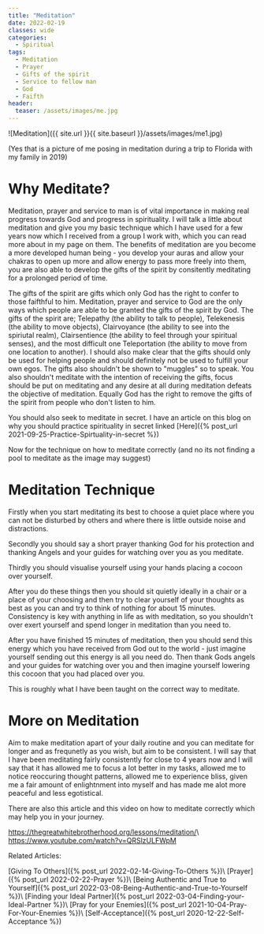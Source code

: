 ```yaml
---
title: "Meditation"
date: 2022-02-19
classes: wide
categories:
  - Spiritual 
tags:
  - Meditation
  - Prayer
  - Gifts of the spirit
  - Service to fellow man
  - God
  - Faifth
header: 
  teaser: /assets/images/me.jpg
---
```


![Meditation]({{ site.url }}{{ site.baseurl }}/assets/images/me1.jpg)

(Yes that is a picture of me posing in meditation during a trip to Florida with my family in 2019)

# Why Meditate?

Meditation, prayer and service to man is of vital importance in making real progress towards God and progress in spirituality. I will talk a little about meditation and give you my basic technique which I have used for a few years now which I received from a group I work with, which you can read more about in my page on them. The benefits of meditation are you become a more developed human being - you develop your auras and allow your chakras to open up more and allow energy to pass more freely into them, you are also able to develop the gifts of the spirit by consitently meditating for a prolonged period of time. 

The gifts of the spirit are gifts which only God has the right to confer to those faifthful to him. Meditation, prayer and service to God are the only ways which people are able to be granted the gifts of the spirit by God. The gifts of the spirit are; Telepathy (the ability to talk to people), Telekenesis (the ability to move objects), Clairvoyance (the ability to see into the spiriutal realm), Clairsentience (the ability to feel through your spiritual senses), and the most difficult one Teleportation (the ability to move from one location to another). I should also make clear that the gifts should only be used for helping people and should definitely not be used to fulfill your own egos. The gifts also shouldn't be shown to "muggles" so to speak. You also shouldn't meditate with the intention of receiving the gifts, focus should be put on meditating and any desire at all during meditation defeats the objective of meditation. Equally God has the right to remove the gifts of the spirit from people who don't listen to him.

You should also seek to meditate in secret. I have an article on this blog on why you should practice spirituality in secret linked [Here]({% post_url 2021-09-25-Practice-Spirtuality-in-secret %})

Now for the technique on how to meditate correctly (and no its not finding a pool to meditate as the image may suggest)

# Meditation Technique 

Firstly when you start meditating its best to choose a quiet place where you can not be disturbed by others and where there is little outside noise and distractions.

Secondly you should say a short prayer thanking God for his protection and thanking Angels and your guides for watching over you as you meditate.

Thirdly you should visualise yourself using your hands placing a cocoon over yourself. 

After you do these things then you should sit quietly ideally in a chair or a place of your choosing and then try to clear yourself of your thoughts as best as you can and try to think of nothing for about 15 minutes. Consistency is key with anything in life as with meditation, so you shouldn't over exert yourself and spend longer in meditation than you need to.

After you have finished 15 minutes of meditation, then you should send this energy which you have received from God out to the world - just imagine yourself sending out this energy is all you need do. Then thank Gods angels and your guides for watching over you and then imagine yourself lowering this cocoon that you had placed over you.

This is roughly what I have been taught on the correct way to meditate.

# More on Meditation

Aim to make meditation apart of your daily routine and you can meditate for longer and as frequnetly as you wish, but aim to be consistent. I will say that I have been meditating fairly consistently for close to 4 years now and I will say that it has allowed me to focus a lot better in my tasks, allowed me to notice reoccuring thought patterns, allowed me to experience bliss, given me a fair amount of enlightnment into myself and has made me alot more peaceful and less egotistical.

There are also this article and this video on how to meditate correctly which may help you in your journey.

<https://thegreatwhitebrotherhood.org/lessons/meditation/>\\
<https://www.youtube.com/watch?v=QRSlzULFWpM>

Related Articles:

[Giving To Others]({% post_url 2022-02-14-Giving-To-Others %})\\
[Prayer]({% post_url 2022-02-22-Prayer %})\\
[Being Authentic and True to Yourself]({% post_url 2022-03-08-Being-Authentic-and-True-to-Yourself %})\\
[Finding your Ideal Partner]({% post_url 2022-03-04-Finding-your-Ideal-Partner %})\\
[Pray for your Enemies]({% post_url 2021-10-04-Pray-For-Your-Enemies %})\\
[Self-Acceptance]({% post_url 2020-12-22-Self-Acceptance %})
